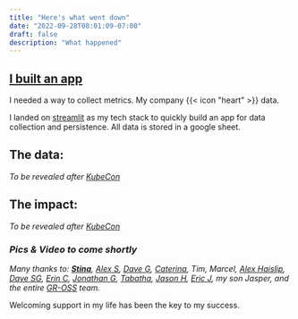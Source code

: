 ```yaml
---
title: "Here's what went down"
date: "2022-09-28T08:01:09-07:00"
draft: false
description: "What happened"
---
```

## [I built an app](https://github.com/headphonejames/you-are-interesting)
I needed a way to collect metrics. My company {{< icon "heart" >}} data. 

I landed on [streamlit](https://streamlit.io/) as my tech stack to  quickly build an app for data collection and persistence. All data is stored in a google sheet.

## The data:
*To be revealed after [KubeCon](https://events.linuxfoundation.org/kubecon-cloudnativecon-north-america/)*

## The impact:
*To be revealed after [KubeCon](https://events.linuxfoundation.org/kubecon-cloudnativecon-north-america/)*

### *Pics & Video to come shortly*

_Many thanks to: [**Stina**](https://www.linkedin.com/in/cristinarudden2021/), [Alex S](https://www.linkedin.com/in/alexscammon), [Dave G](https://www.linkedin.com/in/davegantenbein), [Caterina](https://www.linkedin.com/in/crindi), Tim, Marcel, [Alex Haislip](https://www.linkedin.com/in/alexanderhaislip), [Dave SG](https://www.linkedin.com/in/davidsterngottfried), [Erin C](https://www.linkedin.com/in/erin-crowley-psychotherapist-and-school-counselor-a47bb31a/), [Jonathan G](https://www.linkedin.com/in/jonathan-giannuzzi/), [Tabatha](https://www.linkedin.com/in/tabathad/), [Jason H](https://www.linkedin.com/in/jasonhaber/), [Eric J](https://consciouscreative.io), my son Jasper, and the entire [GR-OSS](https://www.gresearchoss.io) team._

Welcoming support in my life has been the key to my success.